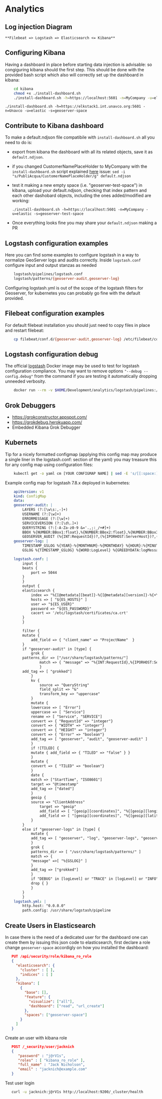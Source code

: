 # Analytics

## Log injection Diagram

    **Filebeat => Logstash => Elasticsearch <= Kibana**

## Configuring Kibana

Having a dashboard in place before starting data injection is advisable: so congiguring kibana should the first step.
This should be done with the provided bash script which also will correctly set up the dashboard in kibana:

```bash
    cd kibana
    chmod +x ./install-dashboard.sh
    ./install-dashboard.sh -h=https://localhost:5601 -n=MyCompany -u=elastic -s=geoserver-space
```

    ./install-dashboard.sh -h=https://elkstack1.int.unavco.org:5601 -n=Unavco -u=elastic -s=geoserver-space

## Contribute to Kibana dashboard

To make a default.ndjson file compatibile with `install-dashboard.sh` all you need to do is:

- export from kibana the dashboard with all its related objects, save it as `default.ndjson`.

- if you changed CustomerNamePlaceHolder to MyCompany with the `install-dashboard.sh` script explained [here](#Configuring-Kibana) issue:
  `sed -i "s/PubliAcqua/CustomerNamePlaceHolder/g" default.ndjson`

- test it making a new empty space (i.e. "geoserver-test-space") in kibana, upload your default.ndjson, checking that index pattern and each other dashobard objects, including the ones added/modified are working:

    `./install-dashboard.sh -h=https://localhost:5601 -n=MyCompany -u=elastic -s=geoserver-test-space`

- Once everything looks fine you may share your `default.ndjson` making a PR

## Logstash configuration examples

Here you can find some examples to configure logstash in a way to normalize GeoServer logs and audits correctly.
Inside `logstash.conf` configure input and output stanzas as needed

```bash
    logstash/pipelines/logstash.conf
    logstash/patterns/{geoserver-audit,geoserver-log}
```

Configuring logstash.yml is out of the scope of the logstash filters for Geoserver, for kubernetes you can probably go fine with the default provided.

## Filebeat configuration examples

For default filebeat installation you should just need to copy files in place and restart filebeat:

```bash
    cp filebeat/conf.d/{geoserver-audit,geoserver-log} /etc/filebeat/conf.d/
```

## Logstash configuration debug

The official [logstash](https://www.elastic.co/guide/en/logstash/current/docker.html) Docker image may be used to test for logstash configuration compliance. You may want to remove options `"--debug --config.debug"` from the command if you are testing it automatically dropping unneeded verbosity.

```bash
    docker run --rm -v $HOME/Development/analytics/logstash/pipelines:/checkvolume docker.elastic.co/logstash/logstash:7.8.1 logstash --debug --config.debug --config.test_and_exit -f /checkvolume/logstash.conf
```

## Grok Debuggers

- <https://grokconstructor.appspot.com/>
- <https://grokdebug.herokuapp.com/>
- Embedded Kibana Grok Debugger

## Kubernets

Tip for a nicely formatted configmap (applying this config map may produce a single liner in the logstash.conf: section of the yaml) you may treasure this for any config map using configuration files:
```bash
    kubectl get -o yaml cm [YOUR CONFIGMAP NAME] | sed -E 's/[[:space:]]+\\n/\\n/g' | kubectl apply -f -
```
Example config map for logstash 7.8.x deployed in kubernetes:

```yaml
    apiVersion: v1
    kind: ConfigMap
    data:
    geoserver-audit: |
        LAYERS (?:[\w\s:,-]+)
        USERNAME (?:[\w]+)
        ERRORMESSAGE (?:[\w]+)
        SERVICEVERSION (?:[\d\.]+)
        QUERYSTRING (?:[-A-Za-z0-9 &='.,;:_/+#]+)
        BBOX %{NUMBER:BBox1:float},%{NUMBER:BBox2:float},%{NUMBER:BBox3:float},%{NUMBER:BBox4:float}
        GEOSERVER_AUDIT (%{INT:RequestId})?,(%{IPORHOST:ServerHost})?,(%{WORD:Service})?,(%{SERVICEVERSION:ServiceVersion})?,(%{WORD:Operation})?,(%{WORD:SubOperation})?,(\"%{LAYERS:Layers}\")?,(\"%{BBOX:BBox}\")?,(\"%{URIPATH:RequestPath}\")?,(\"%{QUERYSTRING:QueryString}\")?,\"(%{DATA:RequestBody})?\",(%{WORD:RequestMethod})?,(\"%{TIMESTAMP_ISO8601:StartTime}\")?,(\"%{TIMESTAMP_ISO8601:EndTime}\")?,(%{POSINT:ResponseTime:int})?,(\"(%{IPORHOST:ClientAddress})?(:)?(%{NUMBER:ClientPort})?\")?,(\")?(%{USERNAME:User})?(\")?,(%{QS:UserAgent})?,(%{POSINT:ResponseHTTPStatus:int})?,(%{POSINT:ResponseLength:int})?,(%{QS:ResponseContentType})?,(\"%{WORD:Error}\")?,(\"%{ERRORMESSAGE:ErrorMessage}\")?
    geoserver-log: |
        TIMESTAMP_GSLOG %{YEAR}-%{MONTHNUM}-%{MONTHDAY} %{HOUR}:%{MINUTE}:%{SECOND},%{INT}?
        GSLOG %{TIMESTAMP_GSLOG} %{WORD:LogLevel} %{GREEDYDATA:logMessage}

    logstash.conf: |
        input {
        beats {
            port => 5044
        }
        }
        output {
        elasticsearch {
            index => "%{[@metadata][beat]}-%{[@metadata][version]}-%{+YYYY.MM}"
            hosts => [ "${ES_HOSTS}" ]
            user => "${ES_USER}"
            password => "${ES_PASSWORD}"
            cacert => '/etc/logstash/certificates/ca.crt'
        }
        }

        filter {
        mutate {
            add_field => { "client_name" => "ProjectName"  }
        }
        if "geoserver-audit" in [type] {
            grok {
        patterns_dir => ["/usr/share/logstash/patterns/"]
                match => { "message" => "%{INT:RequestId},%{IPORHOST:ServerHost},(%{WORD:Service})?,((?<ServiceVersion>[\d\.]+))?,(%{WORD:Operation})?,(%{WORD:SubOperation})?,\"((?<Layers>[-\w\s:,]+))?\",(\"%{BASE10NUM:BBox1:float},%{BASE10NUM:BBox2:float},%{BASE10NUM:BBox3:float},%{BASE10NUM:BBox4:float}\")?,\"(%{URIPATH:RequestPath})?\",\"((?<QueryString>[-?A-Za-z0-9&='<> ().,;:_/+#]+))?\",\"(%{DATA:RequestBody})?\",%{WORD:RequestMethod},\"%{TIMESTAMP_ISO8601:StartTime}\",\"%{TIMESTAMP_ISO8601:EndTime}\",(%{NUMBER:ResponseTime:int})?,\"%{IPORHOST:ClientAddress}(:)?(%{NUMBER:ClientPort})?\",%{QS:remoteUser},%{QS:UserAgent},%{NUMBER:ResponseHTTPStatus:int},%{NUMBER:ResponseLength:int},%{QS:ResponseContentType},\"(%{WORD:geowebcache-cache-result})?\",(%{QS:geowebcache-cache-miss-reason})?,\"(%{WORD:Error})?\",(%{QS:ErrorMessage})?"
                }
        add_tag => [ "grokked"]
            }
            kv {
                source => "QueryString"
                field_split => "&"
                transform_key => "uppercase"
            }
            mutate {
            lowercase => [ "Error"]
            uppercase => [ "Service"]
            rename => [ "Service", "SERVICE"]
            convert => { "RequestId" => "integer"}
            convert => { "WIDTH" => "integer"}
            convert => { "HEIGHT" => "integer"}
            convert => { "Error" => "boolean"}
            add_tag => [ "geoserver", "audit", "geoserver-audit" ]
            }
            if ![TILED] {
            mutate { add_field => { "TILED" => "false" } }
            }
            mutate {
            convert => { "TILED" => "boolean"}
            }
            date {
            match => ["StartTime", "ISO8601"]
            target => "@timestamp"
            add_tag => ["dated"]
            }
            geoip {
            source => "ClientAddress"
                target => "geoip"
                add_field => [ "[geoip][coordinates]", "%{[geoip][longitude]}" ]
                add_field => [ "[geoip][coordinates]", "%{[geoip][latitude]}"  ]
            }
        }
        else if "geoserver-logs" in [type] {
            mutate {
            add_tag => [ "geoserver", "log", "geoserver-logs", "geoserver-log"]
            }
            grok {
            patterns_dir => [ "/usr/share/logstash/patterns/" ]
            match => {
            "message" =>[ "%{GSLOG}" ]
            }
            add_tag => ["grokked"]
            }
            if "DEBUG" in [logLevel] or "TRACE" in [logLevel] or "INFO" in [logLevel] {
            drop { }
            }
        }
        }
    logstash.yml: |
        http.host: "0.0.0.0"
        path.config: /usr/share/logstash/pipeline
```

## Create Users in Elasticsearch

In case there is the need of a dedicated user for the dashboard one can create them by issuing this json code to elasticsearch, first declare a role change `geoserver-space` accordigly on how you installed the dashboard:

```json
   PUT /api/security/role/kibana_ro_role
   {
     "elasticsearch": {
       "cluster" : [ ],
       "indices" : [ ]
     },
     "kibana": [
       {
         "base": [],
         "feature": {
           "visualize": ["all"],
           "dashboard": ["read", "url_create"]
         },
         "spaces": ["geoserver-space"]
       }
     ]
   }
```

Create an user with kibana role

```json
   POST /_security/user/jacknich
   {
      "password" : "j@rV1s",
      "roles" : [ "kibana_ro_role" ],
      "full_name" : "Jack Nicholson",
      "email" : "jacknich@example.com"
   }
```

Test user login

```bash
   curl -u jacknich:j@rV1s http://localhost:9200/_cluster/health
```

